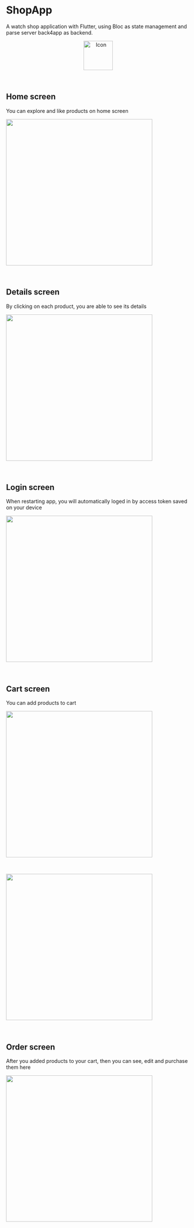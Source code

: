 # ShopApp
A watch shop application with Flutter, using Bloc as state management and parse server back4app as backend.

<div align="center">
  <a>
    <img src="screenshots/logo.png" alt="Icon" width="80" height="80">
  </a>
</div>

<p>&nbsp;</p>

## Home screen
You can explore and like products on home screen
<p></p>
<img src="screenshots/home.png" width="400">
<p>&nbsp;</p>

## Details screen
By clicking on each product, you are able to see its details
<p></p>
<img src="screenshots/detail.png" width="400">
<p>&nbsp;</p>

## Login screen
When restarting app, you will automatically loged in by access token saved on your device
<p></p>
<img src="screenshots/login.png" width="400">
<p>&nbsp;</p>

## Cart screen
You can add products to cart
<p></p>
<img src="screenshots/cart_emply.png" width="400">
<p>&nbsp;</p>
<p></p>
<img src="screenshots/cart.png" width="400">
<p>&nbsp;</p>

## Order screen
After you added products to your cart, then you can see, edit and purchase them here
<p></p>
<img src="screenshots/order.png" width="400">
<p>&nbsp;</p>
